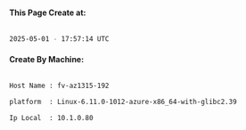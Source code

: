 
   
#### This Page Create at:

```bash

2025-05-01 - 17:57:14 UTC

```

#### Create By Machine:

```bash

Host Name : fv-az1315-192

platform  : Linux-6.11.0-1012-azure-x86_64-with-glibc2.39

Ip Local  : 10.1.0.80

```

